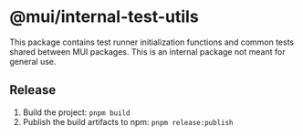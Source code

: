# @mui/internal-test-utils

This package contains test runner initialization functions and common tests shared between MUI packages.
This is an internal package not meant for general use.

## Release

1. Build the project: `pnpm build`
2. Publish the build artifacts to npm: `pnpm release:publish`
